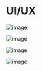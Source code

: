 # UI/UX

![image](https://github.com/user-attachments/assets/57a07459-3ea7-4d8b-b055-a799c7266b33)

![image](https://github.com/user-attachments/assets/fad41423-ac03-4aa3-af36-c31ed289f3d4)

![image](https://github.com/user-attachments/assets/e064ab09-50ca-4f65-b6ce-5c48c685aa67)

![image](https://github.com/user-attachments/assets/b22d2f73-ac30-4a1b-ad2b-2710076d4ebe)
